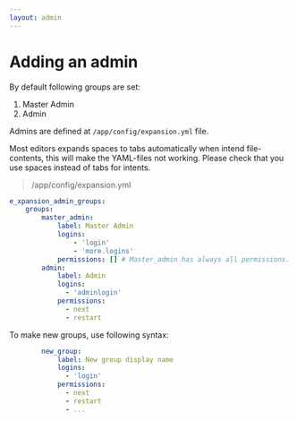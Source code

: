 ```yaml
---
layout: admin
---
```



# Adding an admin

By default following groups are set: 
1. Master Admin
2. Admin

Admins are defined at ```/app/config/expansion.yml``` file.

Most editors expands spaces to tabs automatically when intend file-contents, this will make the YAML-files not working. 
Please check that you use spaces instead of tabs for intents.  

> /app/config/expansion.yml

```yaml
e_xpansion_admin_groups:
    groups:
        master_admin:
            label: Master Admin
            logins:
                - 'login'
                - 'more.logins'
            permissions: [] # Master_admin has always all permissions.
        admin:
            label: Admin
            logins:
              - 'adminlogin'
            permissions:
              - next
              - restart       
```

To make new groups, use following syntax:

```yaml
        new_group:
            label: New group display name
            logins:
              - 'login'
            permissions:
              - next
              - restart
              - ...       
```
